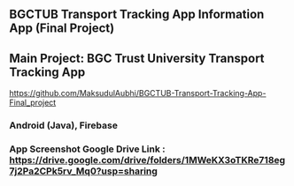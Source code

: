 ## BGCTUB Transport Tracking App Information App (Final Project) 

## Main Project: BGC Trust University Transport Tracking App<br>
https://github.com/MaksudulAubhi/BGCTUB-Transport-Tracking-App-Final_project
### Android (Java), Firebase
### App Screenshot Google Drive Link : https://drive.google.com/drive/folders/1MWeKX3oTKRe718eg7j2Pa2CPk5rv_Mq0?usp=sharing
